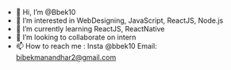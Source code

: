- 👋 Hi, I’m @Bbek10
- 👀 I’m interested in WebDesigning, JavaScript, ReactJS, Node.js
- 🌱 I’m currently learning ReactJS, ReactNative
- 💞️ I’m looking to collaborate on intern
- 📫 How to reach me : Insta @bbek10 Email: bibekmanandhar2@gmail.com

<!---
Bbek10/Bbek10 is a ✨ special ✨ repository because its `README.md` (this file) appears on your GitHub profile.
You can click the Preview link to take a look at your changes.
--->
